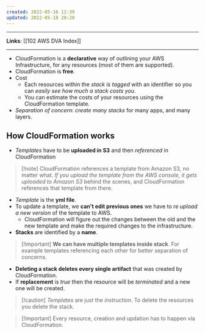 ```yaml
---
created: 2022-05-16 12:39
updated: 2022-05-18 20:20
---
```

---
**Links**: [[102 AWS DVA Index]]

---
- CloudFormation is a **declarative** way of outlining your AWS Infrastructure, for any resources (most of them are supported).
- CloudFormation is **free**.
- Cost
	- Each resources within the *stack is tagged* with an identifier so you can *easily see how much a stack costs you*.
	- You can estimate the costs of your resources using the CloudFormation template.
- *Separation of concern*: *create many stacks* for many apps, and many layers.

## How CloudFormation works
- *Templates* have to be **uploaded in S3** and then *referenced* in CloudFormation

> [!note] CloudFormation references a template from Amazon S3, no matter what. *If you upload the template from the AWS console, it gets uploaded to Amazon S3* behind the scenes, and CloudFormation references that template from there.

- *Template* is the **yml file**.
- To update a template, we **can't edit previous ones** we have to *re upload a new version* of the template to AWS.
	- CloudFormation will figure out the changes between the old and the new template and make the required changes to the infrastructure.
- **Stacks** are identified by a **name**.

> [!important] **We can have multiple templates inside stack**. For example templates referencing each other for better separation of concerns.

- **Deleting a stack deletes every single artifact** that was created by CloudFormation.
- If **replacement** is *true* then the resource will be *terminated* and a new one will be created.

> [!caution] *Templates* are just the *instruction*. To delete the resources you delete the stack.

> [!important] Every resource, creation and updation has to happen via CloudFormation.